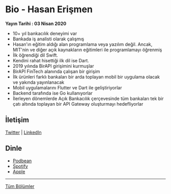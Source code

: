 # Bio - Hasan Erişmen
**Yayın Tarihi : 03 Nisan 2020**

* 10+ yıl bankacılık deneyimi var
* Bankada iş analisti olarak çalışmış
* Hasan'ın eğitim aldığı alan programlama veya yazılım değil. Ancak, MIT'nin ve diğer açık kaynakların eğitimleri ile programlamayı öğrenmiş
* İlk öğrendiği dil Swift.
* Kendini rahat hisettiği ilk dil ise Dart.
* 2019 yılında BirAPI girişimini kurmuşlar
* BirAPI FinTech alanında çalışan bir girişim
* İlk ürünleri farklı bankaları bir arda toplayan mobil bir uygulama olacak ve yakında yayınlanacak
* Mobil uygulamalarını Flutter ve Dart ile geliştiriyorlar
* Backend tarafında ise Go kullanıyorlar
* İlerleyen dönemlerde Açık Bankacılık çerçevesinde tüm bankaları tek bir çatı altında toplayan bir API Gateway oluşturmayı hedefliyorlar


## İletişim
[Twitter](https://twitter.com/coding_new)
 | [LinkedIn](https://www.linkedin.com/in/hasan-eri%C5%9Fmen-791550167)

## Dinle
* [Podbean](https://munmis.podbean.com/e/bio-004-hasan-erismen/)
* [Spotify](https://spoti.fi/346yjwd)
* [Apple](https://apple.co/3dLWBjz)

<hr/>

[Tüm Bölümler](../README.md)
